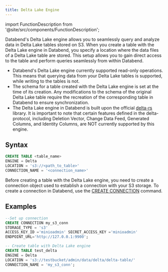 ```yaml
---
title: Delta Lake Engine
---
```

import FunctionDescription from '@site/src/components/FunctionDescription';

<FunctionDescription description="Introduced or updated: v1.2.262"/>

Databend's Delta Lake engine allows you to seamlessly query and analyze data in Delta Lake tables stored on S3. When you create a table with the Delta Lake engine in Databend, you specify a location where the data files of a Delta Lake table are stored. This setup allows you to gain direct access to the table and perform queries seamlessly from within Databend.

- Databend's Delta Lake engine currently supported read-only operations. This means that querying data from your Delta Lake tables is supported, while writing to the tables is not.
- The schema for a table created with the Delta Lake engine is set at the time of its creation. Any modifications to the schema of the original Delta Lake table require the recreation of the corresponding table in Databend to ensure synchronization.
- The Delta Lake engine in Databend is built upon the official [delta-rs](https://github.com/delta-io/delta-rs) library. It is important to note that certain features defined in the delta-protocol, including Deletion Vector, Change Data Feed, Generated Columns, and Identity Columns, are NOT currently supported by this engine.

## Syntax

```sql
CREATE TABLE <table_name> 
ENGINE = Delta 
LOCATION = 's3://<path_to_table>' 
CONNECTION_NAME = '<connection_name>'
```

Before creating a table with the Delta Lake engine, you need to create a connection object used to establish a connection with your S3 storage. To create a connection in Databend, use the [CREATE CONNECTION](../../10-sql-commands/00-ddl/13-connection/create-connection.md) command.

## Examples

```sql
--Set up connection
CREATE CONNECTION my_s3_conn 
STORAGE_TYPE = 's3' 
ACCESS_KEY_ID ='minioadmin' SECRET_ACCESS_KEY ='minioadmin' 
ENDPOINT_URL='http://127.0.0.1:9900';

-- Create table with Delta Lake engine
CREATE TABLE test_delta 
ENGINE = Delta 
LOCATION = 's3://testbucket/admin/data/delta/delta-table/' 
CONNECTION_NAME = 'my_s3_conn';
```